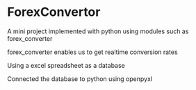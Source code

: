 # ForexConvertor
A mini project implemented with python using modules such as forex_converter 

forex_converter enables us to get realtime conversion rates

Using a excel spreadsheet as a database

Connected the database to python using openpyxl 
